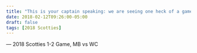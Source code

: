 ```yaml
---
title: "This is your captain speaking: we are seeing one heck of a game!"
date: 2018-02-12T09:26:00-05:00
draft: false
tags: [2018 Scotties]
---
```

— 2018 Scotties 1-2 Game, MB vs WC
<!--more--> 

